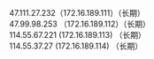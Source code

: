 47.111.27.232（172.16.189.111）（长期）   
47.99.98.253 （172.16.189.112）（长期）   
114.55.67.221 (172.16.189.113) （长期）   
114.55.37.27  (172.16.189.114) （长期）  